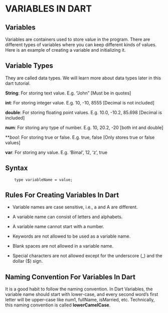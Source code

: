 # VARIABLES IN DART

## **Variables**

Variables are containers used to store value in the program. There are different types of variables where you can keep different kinds of values. Here is an example of creating a variable and initializing it.

## **Variable Types**
They are called data types. We will learn more about data types later in this dart tutorial.

**String**: For storing text value. E.g. “John” [Must be in quotes]

**int**: For storing integer value. E.g. 10, -10, 8555 [Decimal is not included]

**double**: For storing floating point values. E.g. 10.0, -10.2, 85.698 [Decimal is included]

**num**: For storing any type of number. E.g. 10, 20.2, -20 [both int and double]

***bool*: For storing true or false. E.g. true, false [Only stores true or false values]

**var**: For storing any value. E.g. ‘Bimal’, 12, ‘z’, true

## **Syntax**

```
    type variableName = value;
```

## **Rules For Creating Variables In Dart**
* Variable names are case sensitive, i.e., a and A are different.

* A variable name can consist of letters and alphabets.

* A variable name cannot start with a number.

* Keywords are not allowed to be used as a variable name.

* Blank spaces are not allowed in a variable name.

* Special characters are not allowed except for the underscore (_) and the dollar ($) sign.

## **Naming Convention For Variables In Dart**
It is a good habit to follow the naming convention. In Dart Variables, the variable name should start with lower-case, and every second word’s first letter will be upper-case like num1, fullName, isMarried, etc. Technically, this naming convention is called **lowerCamelCase**.